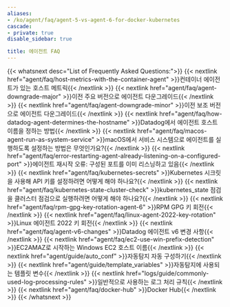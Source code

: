 ```yaml
---
aliases:
- /ko/agent/faq/agent-5-vs-agent-6-for-docker-kubernetes
cascade:
- private: true
disable_sidebar: true

title: 에이전트 FAQ
---
```


{{< whatsnext desc="List of Frequently Asked Questions:">}}
    {{< nextlink href="agent/faq/host-metrics-with-the-container-agent" >}}컨테이너 에이전트가 있는 호스트 메트릭{{< /nextlink >}}
    {{< nextlink href="agent/faq/agent-downgrade-major" >}}이전 주요 버전으로 에이전트 다운그레이드{{< /nextlink >}}
    {{< nextlink href="agent/faq/agent-downgrade-minor" >}}이전 보조 버전으로 에이전트 다운그레이드{{< /nextlink >}}
    {{< nextlink href="agent/faq/how-datadog-agent-determines-the-hostname" >}}Datadog에서 에이전트 호스트 이름을 정하는 방법{{< /nextlink >}}
    {{< nextlink href="agent/faq/macos-agent-run-as-system-service" >}}macOS에서 서비스 시스템으로 에이전트를 실행하도록 설정하는 방법은 무엇인가요?{{< /nextlink >}}
    {{< nextlink href="agent/faq/error-restarting-agent-already-listening-on-a-configured-port" >}}에이전트 재시작 오류: 구성된 포트를 이미 리스닝하고 있음{{< /nextlink >}}
    {{< nextlink href="agent/faq/kubernetes-secrets" >}}Kubernetes 시크릿을 사용해 API 키를 설정하려면 어떻게 해야 하나요?{{< /nextlink >}}
    {{< nextlink href="agent/faq/kubernetes-state-cluster-check" >}}kubernetes_state 점검을 클러스터 점검으로 실행하려면 어떻게 해야 하나요?{{< /nextlink >}}
    {{< nextlink href="agent/faq/rpm-gpg-key-rotation-agent-6" >}}RPM GPG 키 회전{{< /nextlink >}}
    {{< nextlink href="agent/faq/linux-agent-2022-key-rotation" >}}Linux 에이전트 2022 키 회전{{< /nextlink >}}
    {{< nextlink href="agent/faq/agent-v6-changes" >}}Datadog 에이전트 v6 변경 사항{{< /nextlink >}}
    {{< nextlink href="agent/faq/ec2-use-win-prefix-detection" >}}EC2AMAZ로 시작하는 Windows EC2 호스트 이름{{< /nextlink >}}
    {{< nextlink href="agent/guide/auto_conf" >}}자동탐지 자동 구성하기{{< /nextlink >}}
    {{< nextlink href="agent/guide/template_variables" >}}자동탐지에 사용되는 템플릿 변수{{< /nextlink >}}
    {{< nextlink href="logs/guide/commonly-used-log-processing-rules" >}}일반적으로 사용하는 로그 처리 규칙{{< /nextlink >}}
    {{< nextlink href="agent/faq/docker-hub" >}}Docker Hub{{< /nextlink >}}
{{< /whatsnext >}}
